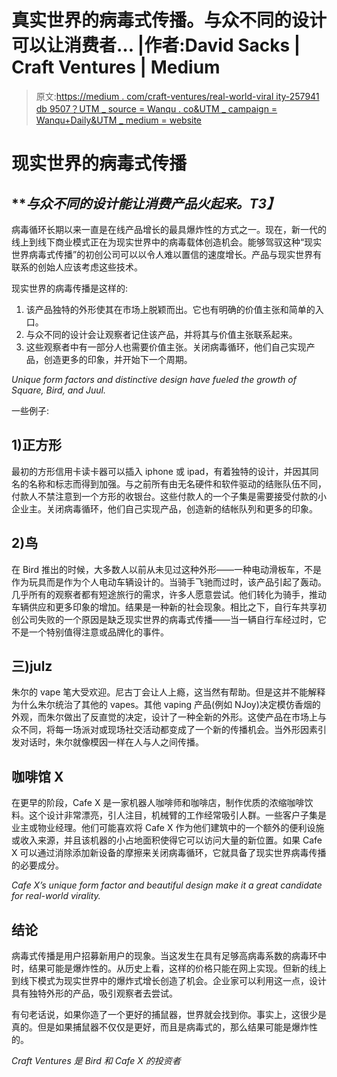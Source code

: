 # 真实世界的病毒式传播。与众不同的设计可以让消费者… |作者:David Sacks | Craft Ventures | Medium

> 原文:[https://medium . com/craft-ventures/real-world-viral ity-257941 db 9507？UTM _ source = Wanqu . co&UTM _ campaign = Wanqu+Daily&UTM _ medium = website](https://medium.com/craft-ventures/real-world-virality-257941db9507?utm_source=wanqu.co&utm_campaign=Wanqu+Daily&utm_medium=website)

# **现实世界的病毒式传播**

## ***与众不同的设计能让消费产品火起来。*T3】**

病毒循环长期以来一直是在线产品增长的最具爆炸性的方式之一。现在，新一代的线上到线下商业模式正在为现实世界中的病毒载体创造机会。能够驾驭这种“现实世界病毒式传播”的初创公司可以以令人难以置信的速度增长。产品与现实世界有联系的创始人应该考虑这些技术。



现实世界的病毒传播是这样的:

1.  该产品独特的外形使其在市场上脱颖而出。它也有明确的价值主张和简单的入口。
2.  与众不同的设计会让观察者记住该产品，并将其与价值主张联系起来。
3.  这些观察者中有一部分人也需要价值主张。关闭病毒循环，他们自己实现产品，创造更多的印象，并开始下一个周期。







*Unique form factors and distinctive design have fueled the growth of Square, Bird, and Juul.*









一些例子:

## **1)正方形**

最初的方形信用卡读卡器可以插入 iphone 或 ipad，有着独特的设计，并因其同名的名称和标志而得到加强。与之前所有由无名硬件和软件驱动的结账队伍不同，付款人不禁注意到一个方形的收银台。这些付款人的一个子集是需要接受付款的小企业主。关闭病毒循环，他们自己实现产品，创造新的结帐队列和更多的印象。



## **2)鸟**

在 Bird 推出的时候，大多数人以前从未见过这种外形——一种电动滑板车，不是作为玩具而是作为个人电动车辆设计的。当骑手飞驰而过时，该产品引起了轰动。几乎所有的观察者都有短途旅行的需求，许多人愿意尝试。他们转化为骑手，推动车辆供应和更多印象的增加。结果是一种新的社会现象。相比之下，自行车共享初创公司失败的一个原因是缺乏现实世界的病毒式传播——当一辆自行车经过时，它不是一个特别值得注意或品牌化的事件。



## **三)julz**

朱尔的 vape 笔大受欢迎。尼古丁会让人上瘾，这当然有帮助。但是这并不能解释为什么朱尔统治了其他的 vapes。其他 vaping 产品(例如 NJoy)决定模仿香烟的外观，而朱尔做出了反直觉的决定，设计了一种全新的外形。这使产品在市场上与众不同，将每一场派对或现场社交活动都变成了一个新的传播机会。当外形因素引发对话时，朱尔就像模因一样在人与人之间传播。



## 咖啡馆 X

在更早的阶段，Cafe X 是一家机器人咖啡师和咖啡店，制作优质的浓缩咖啡饮料。这个设计非常漂亮，引人注目，机械臂的工作经常吸引人群。一些客户子集是业主或物业经理。他们可能喜欢将 Cafe X 作为他们建筑中的一个额外的便利设施或收入来源，并且该机器的小占地面积使得它可以访问大量的新位置。如果 Cafe X 可以通过消除添加新设备的摩擦来关闭病毒循环，它就具备了现实世界病毒传播的必要成分。





*Cafe X’s unique form factor and beautiful design make it a great candidate for real-world virality.*



## **结论**

病毒式传播是用户招募新用户的现象。当这发生在具有足够高病毒系数的病毒环中时，结果可能是爆炸性的。从历史上看，这样的价格只能在网上实现。但新的线上到线下模式为现实世界中的爆炸式增长创造了机会。企业家可以利用这一点，设计具有独特外形的产品，吸引观察者去尝试。

有句老话说，如果你造了一个更好的捕鼠器，世界就会找到你。事实上，这很少是真的。但是如果捕鼠器不仅仅是更好，而且是病毒式的，那么结果可能是爆炸性的。

*Craft Ventures 是 Bird 和 Cafe X 的投资者*








